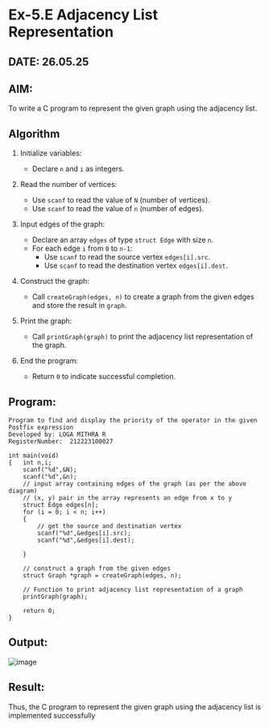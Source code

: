 # Ex-5.E Adjacency List Representation
## DATE: 26.05.25
## AIM:
To write a C program to represent the given graph using the adjacency list.

## Algorithm
1. Initialize variables: 
   - Declare `n` and `i` as integers.<br>
   
2. Read the number of vertices: 
   - Use `scanf` to read the value of `N` (number of vertices).<br>
   - Use `scanf` to read the value of `n` (number of edges).<br>
   
3. Input edges of the graph: 
   - Declare an array `edges` of type `struct Edge` with size `n`.<br>
   - For each edge `i` from `0` to `n-1`:<br>
     - Use `scanf` to read the source vertex `edges[i].src`.<br>
     - Use `scanf` to read the destination vertex `edges[i].dest`.<br>
   
4. Construct the graph: 
   - Call `createGraph(edges, n)` to create a graph from the given edges and store the result in `graph`.<br>
   
5. Print the graph: 
   - Call `printGraph(graph)` to print the adjacency list representation of the graph.<br>
   
6. End the program: 
   - Return `0` to indicate successful completion.<br>

## Program:
```
Program to find and display the priority of the operator in the given Postfix expression
Developed by: LOGA MITHRA R
RegisterNumber:  212223100027

int main(void)
{   int n,i;
    scanf("%d",&N);
    scanf("%d",&n);
    // input array containing edges of the graph (as per the above diagram)
    // (x, y) pair in the array represents an edge from x to y
    struct Edge edges[n];
    for (i = 0; i < n; i++)
    {
        // get the source and destination vertex
        scanf("%d",&edges[i].src);
        scanf("%d",&edges[i].dest);
      
    }
   
    // construct a graph from the given edges
    struct Graph *graph = createGraph(edges, n);
 
    // Function to print adjacency list representation of a graph
    printGraph(graph);
 
    return 0;
}

```

## Output:

![image](https://github.com/user-attachments/assets/36c3bb99-6a63-449e-9ab7-ff85c5774791)

## Result:
Thus, the C program to represent the given graph using the adjacency list is implemented successfully
